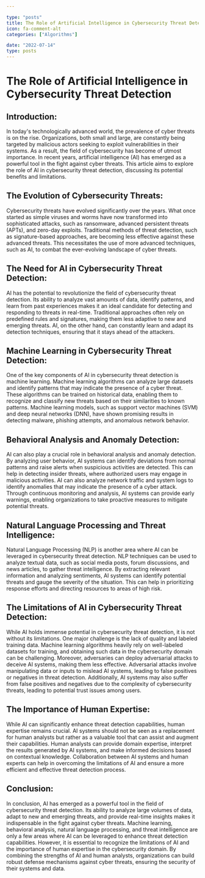 ```yaml
---

type: "posts"
title: The Role of Artificial Intelligence in Cybersecurity Threat Detection
icon: fa-comment-alt
categories: ["Algorithms"]

date: "2022-07-14"
type: posts
---
```





# The Role of Artificial Intelligence in Cybersecurity Threat Detection

## Introduction:

In today's technologically advanced world, the prevalence of cyber threats is on the rise. Organizations, both small and large, are constantly being targeted by malicious actors seeking to exploit vulnerabilities in their systems. As a result, the field of cybersecurity has become of utmost importance. In recent years, artificial intelligence (AI) has emerged as a powerful tool in the fight against cyber threats. This article aims to explore the role of AI in cybersecurity threat detection, discussing its potential benefits and limitations.

## The Evolution of Cybersecurity Threats:

Cybersecurity threats have evolved significantly over the years. What once started as simple viruses and worms have now transformed into sophisticated attacks, such as ransomware, advanced persistent threats (APTs), and zero-day exploits. Traditional methods of threat detection, such as signature-based approaches, are becoming less effective against these advanced threats. This necessitates the use of more advanced techniques, such as AI, to combat the ever-evolving landscape of cyber threats.

## The Need for AI in Cybersecurity Threat Detection:

AI has the potential to revolutionize the field of cybersecurity threat detection. Its ability to analyze vast amounts of data, identify patterns, and learn from past experiences makes it an ideal candidate for detecting and responding to threats in real-time. Traditional approaches often rely on predefined rules and signatures, making them less adaptive to new and emerging threats. AI, on the other hand, can constantly learn and adapt its detection techniques, ensuring that it stays ahead of the attackers.

## Machine Learning in Cybersecurity Threat Detection:

One of the key components of AI in cybersecurity threat detection is machine learning. Machine learning algorithms can analyze large datasets and identify patterns that may indicate the presence of a cyber threat. These algorithms can be trained on historical data, enabling them to recognize and classify new threats based on their similarities to known patterns. Machine learning models, such as support vector machines (SVM) and deep neural networks (DNN), have shown promising results in detecting malware, phishing attempts, and anomalous network behavior.

## Behavioral Analysis and Anomaly Detection:

AI can also play a crucial role in behavioral analysis and anomaly detection. By analyzing user behavior, AI systems can identify deviations from normal patterns and raise alerts when suspicious activities are detected. This can help in detecting insider threats, where authorized users may engage in malicious activities. AI can also analyze network traffic and system logs to identify anomalies that may indicate the presence of a cyber attack. Through continuous monitoring and analysis, AI systems can provide early warnings, enabling organizations to take proactive measures to mitigate potential threats.

## Natural Language Processing and Threat Intelligence:

Natural Language Processing (NLP) is another area where AI can be leveraged in cybersecurity threat detection. NLP techniques can be used to analyze textual data, such as social media posts, forum discussions, and news articles, to gather threat intelligence. By extracting relevant information and analyzing sentiments, AI systems can identify potential threats and gauge the severity of the situation. This can help in prioritizing response efforts and directing resources to areas of high risk.

## The Limitations of AI in Cybersecurity Threat Detection:

While AI holds immense potential in cybersecurity threat detection, it is not without its limitations. One major challenge is the lack of quality and labeled training data. Machine learning algorithms heavily rely on well-labeled datasets for training, and obtaining such data in the cybersecurity domain can be challenging. Moreover, adversaries can deploy adversarial attacks to deceive AI systems, making them less effective. Adversarial attacks involve manipulating data or inputs to mislead AI systems, leading to false positives or negatives in threat detection. Additionally, AI systems may also suffer from false positives and negatives due to the complexity of cybersecurity threats, leading to potential trust issues among users.

## The Importance of Human Expertise:

While AI can significantly enhance threat detection capabilities, human expertise remains crucial. AI systems should not be seen as a replacement for human analysts but rather as a valuable tool that can assist and augment their capabilities. Human analysts can provide domain expertise, interpret the results generated by AI systems, and make informed decisions based on contextual knowledge. Collaboration between AI systems and human experts can help in overcoming the limitations of AI and ensure a more efficient and effective threat detection process.

## Conclusion:

In conclusion, AI has emerged as a powerful tool in the field of cybersecurity threat detection. Its ability to analyze large volumes of data, adapt to new and emerging threats, and provide real-time insights makes it indispensable in the fight against cyber threats. Machine learning, behavioral analysis, natural language processing, and threat intelligence are only a few areas where AI can be leveraged to enhance threat detection capabilities. However, it is essential to recognize the limitations of AI and the importance of human expertise in the cybersecurity domain. By combining the strengths of AI and human analysts, organizations can build robust defense mechanisms against cyber threats, ensuring the security of their systems and data.